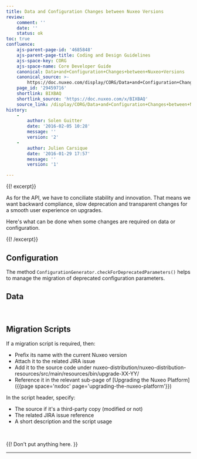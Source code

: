 ```yaml
---
title: Data and Configuration Changes between Nuxeo Versions
review:
    comment: ''
    date: ''
    status: ok
toc: true
confluence:
    ajs-parent-page-id: '4685848'
    ajs-parent-page-title: Coding and Design Guidelines
    ajs-space-key: CORG
    ajs-space-name: Core Developer Guide
    canonical: Data+and+Configuration+Changes+between+Nuxeo+Versions
    canonical_source: >-
        https://doc.nuxeo.com/display/CORG/Data+and+Configuration+Changes+between+Nuxeo+Versions
    page_id: '29459716'
    shortlink: BIXBAQ
    shortlink_source: 'https://doc.nuxeo.com/x/BIXBAQ'
    source_link: /display/CORG/Data+and+Configuration+Changes+between+Nuxeo+Versions
history:
    - 
        author: Solen Guitter
        date: '2016-02-05 10:28'
        message: ''
        version: '2'
    - 
        author: Julien Carsique
        date: '2016-01-29 17:57'
        message: ''
        version: '1'

---
```

{{! excerpt}}

As for the API, we have to conciliate stability and innovation. That means we want backward compliance, slow deprecation and transparent changes for a smooth user experience on upgrades.

Here's what can be done when some changes are required on data or configuration.

{{! /excerpt}}

## Configuration

The method `ConfigurationGenerator.checkForDeprecatedParameters()` helps to manage the migration of deprecated configuration parameters.

## Data

&nbsp;

## Migration Scripts

If a migration script is required, then:

*   Prefix its name with the current Nuxeo version
*   Attach it to the related JIRA issue
*   Add it to the source code under nuxeo-distribution/nuxeo-distribution-resources/src/main/resources/bin/upgrade-XX-YY/
*   Reference it in the relevant sub-page of [Upgrading the Nuxeo Platform]({{page space='nxdoc' page='upgrading-the-nuxeo-platform'}})

In the script header, specify:

*   The source if it's a third-party copy (modified or not)
*   The related JIRA issue reference
*   A short description and the script usage

&nbsp;

{{! Don't put anything here. }}

* * *